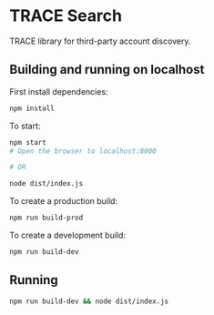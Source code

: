 # TRACE Search #
TRACE library for third-party account discovery.

## Building and running on localhost ##

First install dependencies:

```sh
npm install
```

To start:
```sh
npm start
# Open the browser to localhost:8000

# OR

node dist/index.js
```

To create a production build:

```sh
npm run build-prod
```

To create a development build:

```sh
npm run build-dev
```

## Running ##

```sh
npm run build-dev && node dist/index.js
```
